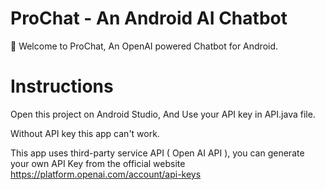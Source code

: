 # ProChat - An Android AI Chatbot

🤖 Welcome to ProChat, An OpenAI powered Chatbot for Android.

# Instructions 
Open this project on Android Studio, And Use your API key in API.java file.

Without API key this app can't work.

This app uses third-party service API ( Open AI API ), you can generate your own API Key from the official website https://platform.openai.com/account/api-keys

